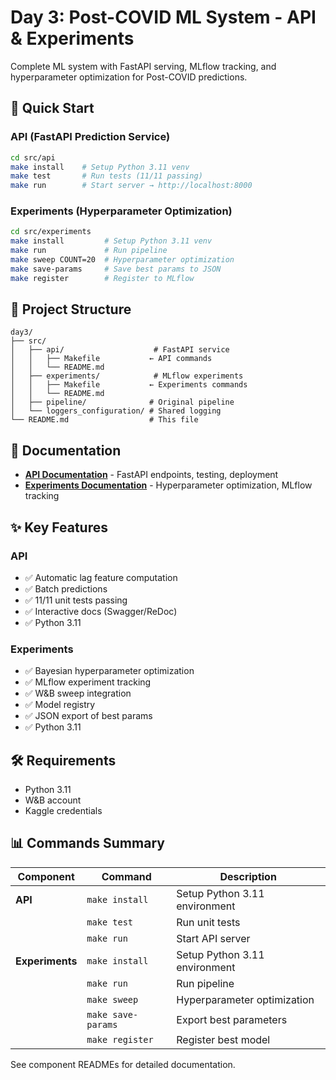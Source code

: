 # Day 3: Post-COVID ML System - API & Experiments

Complete ML system with FastAPI serving, MLflow tracking, and hyperparameter optimization for Post-COVID predictions.

## 🚀 Quick Start

### API (FastAPI Prediction Service)
```bash
cd src/api
make install    # Setup Python 3.11 venv
make test       # Run tests (11/11 passing)
make run        # Start server → http://localhost:8000
```

### Experiments (Hyperparameter Optimization)
```bash
cd src/experiments
make install         # Setup Python 3.11 venv
make run             # Run pipeline
make sweep COUNT=20  # Hyperparameter optimization
make save-params     # Save best params to JSON
make register        # Register to MLflow
```

## 📁 Project Structure

```
day3/
├── src/
│   ├── api/                    # FastAPI service
│   │   ├── Makefile           ← API commands
│   │   └── README.md
│   ├── experiments/            # MLflow experiments
│   │   ├── Makefile           ← Experiments commands
│   │   └── README.md
│   ├── pipeline/              # Original pipeline
│   └── loggers_configuration/ # Shared logging
└── README.md                  # This file
```

## 📖 Documentation

- **[API Documentation](src/api/README.md)** - FastAPI endpoints, testing, deployment
- **[Experiments Documentation](src/experiments/README.md)** - Hyperparameter optimization, MLflow tracking

## ✨ Key Features

### API
- ✅ Automatic lag feature computation
- ✅ Batch predictions
- ✅ 11/11 unit tests passing
- ✅ Interactive docs (Swagger/ReDoc)
- ✅ Python 3.11

### Experiments
- ✅ Bayesian hyperparameter optimization
- ✅ MLflow experiment tracking
- ✅ W&B sweep integration
- ✅ Model registry
- ✅ JSON export of best params
- ✅ Python 3.11

## 🛠 Requirements

- Python 3.11
- W&B account
- Kaggle credentials

## 📊 Commands Summary

| Component | Command | Description |
|-----------|---------|-------------|
| **API** | `make install` | Setup Python 3.11 environment |
| | `make test` | Run unit tests |
| | `make run` | Start API server |
| **Experiments** | `make install` | Setup Python 3.11 environment |
| | `make run` | Run pipeline |
| | `make sweep` | Hyperparameter optimization |
| | `make save-params` | Export best parameters |
| | `make register` | Register best model |

See component READMEs for detailed documentation.

